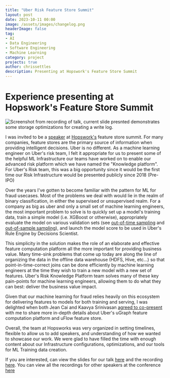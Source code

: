 ```yaml
---
title: "Uber Risk Feature Store Summit"
layout: post
date: 2023-10-11 00:00
image: /assets/images/changelog.png
headerImage: false
tag:
- AI
- Data Engineering
- Software Engineering
- Machine Learning
category: project
projects: true
author: chrissettles
description: Presenting at Hopswork's Feature Store Summit
---
```

# Experience presenting at Hopswork's Feature Store Summit

![Screenshot from recording of talk, current slide presnted demonstrates some storage optimizations for creating a write log.](https://raw.githubusercontent.com/neverSettles/neverSettles.github.io/gh-pages/assets/images/changelog.png)

I was invited to be a [speaker](https://www.featurestoresummit.com/fss-2023/speakers) at [Hopswork's](hopsworks.ai) feature store summit. For many companies, feature stores are the primary source of information when providing intelligent decisions. Uber is no different. As a machine learning engineer on Uber's risk team, I felt it appropriate for us to present some of the helpful ML Infrastructure our teams have worked on to enable our advanced risk platform which we have named the "Knowledge platform". For Uber's Risk team, this was a big opportunity since it would be the first time our Risk Infrastructure would be presented publicly since 2018 (Pre-IPO)

Over the years I've gotten to become familiar with the pattern for ML for fraud usecases. Most of the problems we deal with would lie in the realm of binary classification, in either the supervised or unsupervised realm. For a company as big as uber and only a small set of machine learning engineers, the most important problem to solve is to quickly set up a model's training data, train a simple model (i.e. XGBoost or otherwise), appropriately evaluate the model on various validation sets (see [out-of-time sampling](https://docs.datarobot.com/en/docs/modeling/special-workflows/otv.html) and [out-of-sample sampling](https://stackoverflow.com/questions/5087635/out-of-sample-definition)), and launch the model score to be used in Uber's Rule Engine by Decisions Scientist. 

This simplicity in the solution makes the role of an elaborate and effective feature computation platform all the more important for providing business value. Many time-sink problems that come up today are along the line of organizing the data in the offline data warehouse (HDFS, Hive, etc...) so that point-in-time-correct joins can be done efficiently by machine learning engineers at the time they wish to train a new model with a new set of features. Uber's Risk Knowledge Platform team solves many of these key pain-points for machine learning engineers, allowing them to do what they can best: deliver the business value impact.

Given that our machine learning for fraud relies heavily on this ecosystem for delivering features to models for both training and serving, I was delighted when both Jean Cai and Kaavya Srinivasan [agreed to co-present](https://www.featurestoresummit.com/session/ubers-risk-knowledge-platform) with me to share more in-depth details about Uber's uGraph feature computation platform and uFlow feature store. 

Overall, the team at Hopsworks was very organized in setting timelines, flexible to allow us to add speakers, and understanding of how we wanted to showcase our work. We were glad to have filled the time with enough content about our Infrastructure configurations, optimizations, and our tools for ML Training data creation. 

If you are interested, can view the slides for our talk [here](https://content.hopsworks.ai/hubfs/Feature%20Store%20Summit%202023/FS%20Summit%2023%20-%20Uber%20(Risk%20Platform).pdf) and the recording [here](https://www.youtube.com/watch?v=KZe1dFjK1dY&ab_channel=FeatureStoreOrg). You can view all the recordings for other speakers at the conference [here](https://www.featurestore.org/feature-store-summit-2023?utm_source=fs-summit&utm_medium=web)
